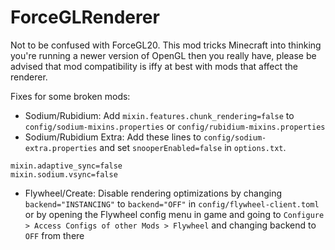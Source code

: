 # ForceGLRenderer
Not to be confused with ForceGL20. This mod tricks Minecraft into thinking you're running a newer version of OpenGL then you really have, please be advised that mod compatibility is iffy at best with mods that affect the renderer.

Fixes for some broken mods:
- Sodium/Rubidium: Add `mixin.features.chunk_rendering=false` to `config/sodium-mixins.properties` or `config/rubidium-mixins.properties`
- Sodium/Rubidium Extra: Add these lines to `config/sodium-extra.properties` and set `snooperEnabled=false` in `options.txt`.
```properties
mixin.adaptive_sync=false
mixin.sodium.vsync=false
```
- Flywheel/Create: Disable rendering optimizations by changing `backend="INSTANCING"` to `backend="OFF"` in `config/flywheel-client.toml` or by opening the Flywheel config menu in game and going to `Configure > Access Configs of other Mods > Flywheel` and changing backend to `OFF` from there
